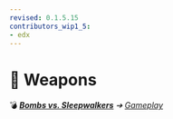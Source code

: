 ```yaml
---
revised: 0.1.5.15
contributors_wip1_5:
- edx
---
```


# 📁 Weapons

💣 ***[Bombs vs. Sleepwalkers][home]** ➔ [Gameplay][gameplay]*

[home]: /README.md
[gameplay]: /gameplay/readme.md
